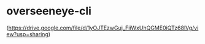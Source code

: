 # overseeneye-cli

(https://drive.google.com/file/d/1yOJTEzwGuj_FiiWxUhQGME0iQTz68lVg/view?usp=sharing)
